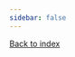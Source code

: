 ```yaml
---
sidebar: false
---
```


<script setup>
    import TechRadar from '../../../components/TechRadar.vue'
</script>

[Back to index][index]

<TechRadar title="Backend Tech Radar" />

<style>
    div .container {
        margin: 0 !important;
    }
</style>

[index]: what-is-it